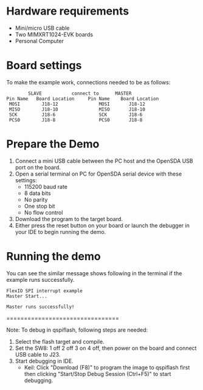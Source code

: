 ﻿Hardware requirements
=====================
- Mini/micro USB cable
- Two MIMXRT1024-EVK boards
- Personal Computer

Board settings
==============

To make the example work, connections needed to be as follows:
~~~~~~~~~~~~~~~~~~~~~~~~~~~~~~~~~~~~~~~~~~~~~~~~~~~~~~
        SLAVE           connect to      MASTER
Pin Name   Board Location     Pin Name    Board Location
 MOSI        J18-12               MOSI       J18-12
 MISO        J18-10               MISO       J18-10
 SCK         J18-6                SCK        J18-6
 PCS0        J18-8                PCS0       J18-8
~~~~~~~~~~~~~~~~~~~~~~~~~~~~~~~~~~~~~~~~~~~~~~~~~~~~~~

Prepare the Demo
================
1. Connect a mini USB cable between the PC host and the OpenSDA USB port on the board.
2. Open a serial terminal on PC for OpenSDA serial device with these settings:
    - 115200 baud rate
    - 8 data bits
    - No parity
    - One stop bit
    - No flow control
3. Download the program to the target board.
4. Either press the reset button on your board or launch the debugger in your IDE to begin running
   the demo.

Running the demo
================
You can see the similar message shows following in the terminal if the example runs successfully.

~~~~~~~~~~~~~~~~~~~~~~~~~~~~
FlexIO SPI interrupt example
Master Start...

Master runs successfully!
~~~~~~~~~~~~~~~~~~~~~~~~~~~~

================================

Note:
To debug in qspiflash, following steps are needed:
1. Select the flash target and compile.
2. Set the SW8: 1 off 2 off 3 on 4 off, then power on the board and connect USB cable to J23.
3. Start debugging in IDE.
   - Keil: Click "Download (F8)" to program the image to qspiflash first then clicking "Start/Stop Debug Session (Ctrl+F5)" to start debugging.
